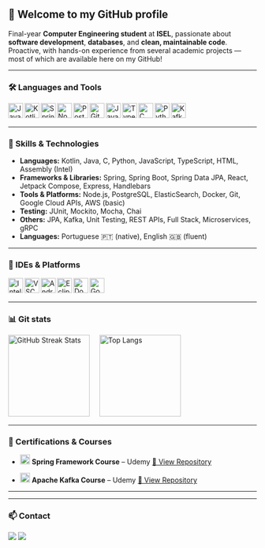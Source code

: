 ## 👋 Welcome to my GitHub profile

Final-year **Computer Engineering student** at **ISEL**, passionate about **software development**, **databases**, and **clean, maintainable code**.  
Proactive, with hands-on experience from several academic projects — most of which are available here on my GitHub!

---

### 🛠️ Languages and Tools

<img align="left" alt="Java" width="30px" src="https://cdn.jsdelivr.net/gh/devicons/devicon/icons/java/java-original.svg" />
<img align="left" alt="Kotlin" width="30px" src="https://cdn.jsdelivr.net/gh/devicons/devicon/icons/kotlin/kotlin-original.svg" />
<img align="left" alt="Spring" width="30px" src="https://cdn.jsdelivr.net/gh/devicons/devicon/icons/spring/spring-original.svg" />
<img align="left" alt="Node.js" width="30px" src="https://cdn.jsdelivr.net/gh/devicons/devicon/icons/nodejs/nodejs-original.svg" />
<img align="left" alt="PostgreSQL" width="30px" src="https://cdn.jsdelivr.net/gh/devicons/devicon/icons/postgresql/postgresql-original.svg" />
<img align="left" alt="Git" width="30px" src="https://cdn.jsdelivr.net/gh/devicons/devicon/icons/git/git-original.svg" />
<img align="left" alt="JavaScript" width="30px" src="https://cdn.jsdelivr.net/gh/devicons/devicon/icons/javascript/javascript-original.svg" />
<img align="left" alt="TypeScript" width="30px" src="https://cdn.jsdelivr.net/gh/devicons/devicon/icons/typescript/typescript-original.svg" />
<img align="left" alt="C" width="30px" src="https://cdn.jsdelivr.net/gh/devicons/devicon/icons/c/c-original.svg" />
<img align="left" alt="Python" width="30px" src="https://cdn.jsdelivr.net/gh/devicons/devicon/icons/python/python-original.svg" />
<img align="left" alt="Kafka" width="30px" src="https://cdn.jsdelivr.net/gh/devicons/devicon/icons/apachekafka/apachekafka-original.svg" />

<br/><br/>

---

### 🚀 Skills & Technologies

- **Languages:** Kotlin, Java, C, Python, JavaScript, TypeScript, HTML, Assembly (Intel)
- **Frameworks & Libraries:** Spring, Spring Boot, Spring Data JPA, React, Jetpack Compose, Express, Handlebars
- **Tools & Platforms:** Node.js, PostgreSQL, ElasticSearch, Docker, Git, Google Cloud APIs, AWS (basic)
- **Testing:** JUnit, Mockito, Mocha, Chai
- **Others:** JPA, Kafka, Unit Testing, REST APIs, Full Stack, Microservices, gRPC
- **Languages:** Portuguese 🇵🇹 (native), English 🇬🇧 (fluent)

---

### 🧰 IDEs & Platforms

<img align="left" alt="IntelliJ IDEA" width="30px" src="https://cdn.jsdelivr.net/gh/devicons/devicon/icons/intellij/intellij-original.svg" />
<img align="left" alt="VSCode" width="30px" src="https://cdn.jsdelivr.net/gh/devicons/devicon/icons/vscode/vscode-original.svg" />
<img align="left" alt="Android Studio" width="30px" src="https://cdn.jsdelivr.net/gh/devicons/devicon/icons/androidstudio/androidstudio-original.svg" />
<img align="left" alt="Eclipse" width="30px" src="https://cdn.jsdelivr.net/gh/devicons/devicon/icons/eclipse/eclipse-original.svg" />
<img align="left" alt="Docker" width="30px" src="https://cdn.jsdelivr.net/gh/devicons/devicon/icons/docker/docker-original.svg" />
<img align="left" alt="Google Cloud" width="30px" src="https://cdn.jsdelivr.net/gh/devicons/devicon/icons/googlecloud/googlecloud-original.svg" />

<br/><br/>

---

### 📊 Git stats

<p>
  <img src="https://github-readme-streak-stats.herokuapp.com/?user=NunoNevesEF&theme=dark" alt="GitHub Streak Stats" height="165"/>
  &nbsp;&nbsp;&nbsp;
  <img src="https://github-readme-stats.vercel.app/api/top-langs/?username=NunoNevesEF&layout=compact&langs_count=6&theme=dark" alt="Top Langs" height="165"/>
</p>

---

### 📜 Certifications & Courses

- <img src="https://cdn.jsdelivr.net/gh/devicons/devicon/icons/spring/spring-original.svg" width="20"/> **Spring Framework Course** – Udemy  [📂 View Repository](https://github.com/NunoNevesEF/Java-Spring-Course)

- <img src="https://cdn.jsdelivr.net/gh/devicons/devicon/icons/apachekafka/apachekafka-original.svg" width="20"/> **Apache Kafka Course** – Udemy  [📂 View Repository](https://github.com/NunoNevesEF/Apache-Kafka-Course)

---

---

### 📫 Contact

<div>
	  <a href="https://www.linkedin.com/in/nuno-miguel-neves/" target="_blank"><img src="https://img.shields.io/badge/-LinkedIn-%230077B5?style=for-the-badge&logo=linkedin&logoColor=white" target="_blank"></a>
	  <a href = "mailto:nmnevess@gmail.com"><img src="https://img.shields.io/badge/-Gmail-%23333?style=for-the-badge&logo=gmail&logoColor=white" target="_blank"></a>
</div>
